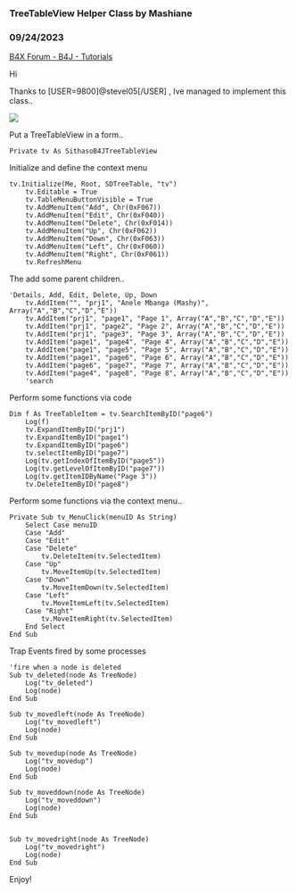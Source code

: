 ### TreeTableView Helper Class by Mashiane
### 09/24/2023
[B4X Forum - B4J - Tutorials](https://www.b4x.com/android/forum/threads/153212/)

Hi  
  
Thanks to [USER=9800]@stevel05[/USER] , Ive managed to implement this class..  
  
![](https://www.b4x.com/android/forum/attachments/146286)  
  
Put a TreeTableView in a form..  
  

```B4X
Private tv As SithasoB4JTreeTableView
```

  
  
Initialize and define the context menu  
  

```B4X
tv.Initialize(Me, Root, SDTreeTable, "tv")  
    tv.Editable = True  
    tv.TableMenuButtonVisible = True  
    tv.AddMenuItem("Add", Chr(0xF067))  
    tv.AddMenuItem("Edit", Chr(0xF040))  
    tv.AddMenuItem("Delete", Chr(0xF014))  
    tv.AddMenuItem("Up", Chr(0xF062))  
    tv.AddMenuItem("Down", Chr(0xF063))  
    tv.AddMenuItem("Left", Chr(0xF060))  
    tv.AddMenuItem("Right", Chr(0xF061))  
    tv.RefreshMenu
```

  
  
The add some parent children..  
  

```B4X
'Details, Add, Edit, Delete, Up, Down  
    tv.AddItem("", "prj1", "Anele Mbanga (Mashy)", Array("A","B","C","D","E"))  
    tv.AddItem("prj1", "page1", "Page 1", Array("A","B","C","D","E"))  
    tv.AddItem("prj1", "page2", "Page 2", Array("A","B","C","D","E"))  
    tv.AddItem("prj1", "page3", "Page 3", Array("A","B","C","D","E"))  
    tv.AddItem("page1", "page4", "Page 4", Array("A","B","C","D","E"))  
    tv.AddItem("page1", "page5", "Page 5", Array("A","B","C","D","E"))  
    tv.AddItem("page1", "page6", "Page 6", Array("A","B","C","D","E"))  
    tv.AddItem("page6", "page7", "Page 7", Array("A","B","C","D","E"))  
    tv.AddItem("page4", "page8", "Page 8", Array("A","B","C","D","E"))  
    'search
```

  
  
Perform some functions via code  
  

```B4X
Dim f As TreeTableItem = tv.SearchItemByID("page6")  
    Log(f)  
    tv.ExpandItemByID("prj1")  
    tv.ExpandItemByID("page1")  
    tv.ExpandItemByID("page6")  
    tv.selectItemByID("page7")  
    Log(tv.getIndexOfItemByID("page5"))  
    Log(tv.getLevelOfItemByID("page7"))  
    Log(tv.getItemIDByName("Page 3"))  
    tv.DeleteItemByID("page8")
```

  
  
Perform some functions via the context menu..  
  

```B4X
Private Sub tv_MenuClick(menuID As String)  
    Select Case menuID  
    Case "Add"  
    Case "Edit"  
    Case "Delete"  
        tv.DeleteItem(tv.SelectedItem)  
    Case "Up"  
        tv.MoveItemUp(tv.SelectedItem)  
    Case "Down"  
        tv.MoveItemDown(tv.SelectedItem)  
    Case "Left"  
        tv.MoveItemLeft(tv.SelectedItem)  
    Case "Right"          
        tv.MoveItemRight(tv.SelectedItem)  
    End Select  
End Sub
```

  
  
Trap Events fired by some processes  
  

```B4X
'fire when a node is deleted  
Sub tv_deleted(node As TreeNode)  
    Log("tv_deleted")  
    Log(node)  
End Sub  
  
Sub tv_movedleft(node As TreeNode)  
    Log("tv_movedleft")  
    Log(node)  
End Sub  
  
Sub tv_movedup(node As TreeNode)  
    Log("tv_movedup")  
    Log(node)  
End Sub  
  
Sub tv_moveddown(node As TreeNode)  
    Log("tv_moveddown")  
    Log(node)  
End Sub  
  
  
Sub tv_movedright(node As TreeNode)  
    Log("tv_movedright")  
    Log(node)  
End Sub
```

  
  
Enjoy!